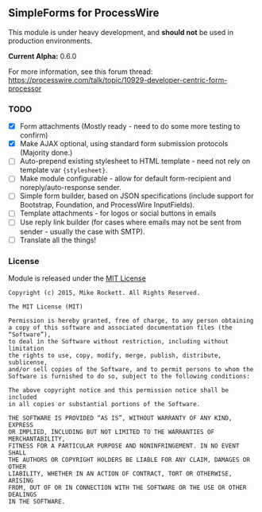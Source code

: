 ## SimpleForms for ProcessWire

This module is under heavy development, and **should not** be used in production environments.

**Current Alpha:** 0.6.0

For more information, see this forum thread: https://processwire.com/talk/topic/10929-developer-centric-form-processor

### TODO

- [x] Form attachments (Mostly ready - need to do some more testing to confirm)
- [x] Make AJAX optional, using standard form submission protocols (Majority done.)
- [ ] Auto-prepend existing stylesheet to HTML template - need not rely on template var `{stylesheet}`.
- [ ] Make module configurable - allow for default form-recipient and noreply/auto-response sender.
- [ ] Simple form builder, based on JSON specifications (include support for Bootstrap, Foundation, and ProcessWire InputFields).
- [ ] Template attachments - for logos or social buttons in emails
- [ ] Use reply link builder (for cases where emails may not be sent from sender - usually the case with SMTP).
- [ ] Translate all the things!

### License

Module is released under the [MIT License](http://mit-license.org/)

```
Copyright (c) 2015, Mike Rockett. All Rights Reserved.

The MIT License (MIT)

Permission is hereby granted, free of charge, to any person obtaining
a copy of this software and associated documentation files (the “Software”),
to deal in the Software without restriction, including without limitation
the rights to use, copy, modify, merge, publish, distribute, sublicense,
and/or sell copies of the Software, and to permit persons to whom the
Software is furnished to do so, subject to the following conditions:

The above copyright notice and this permission notice shall be included
in all copies or substantial portions of the Software.

THE SOFTWARE IS PROVIDED “AS IS”, WITHOUT WARRANTY OF ANY KIND, EXPRESS
OR IMPLIED, INCLUDING BUT NOT LIMITED TO THE WARRANTIES OF MERCHANTABILITY,
FITNESS FOR A PARTICULAR PURPOSE AND NONINFRINGEMENT. IN NO EVENT SHALL
THE AUTHORS OR COPYRIGHT HOLDERS BE LIABLE FOR ANY CLAIM, DAMAGES OR OTHER
LIABILITY, WHETHER IN AN ACTION OF CONTRACT, TORT OR OTHERWISE, ARISING
FROM, OUT OF OR IN CONNECTION WITH THE SOFTWARE OR THE USE OR OTHER DEALINGS
IN THE SOFTWARE.
```